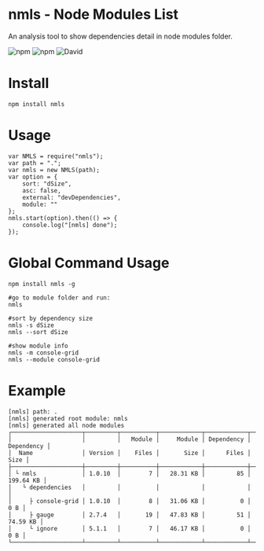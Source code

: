 # nmls - Node Modules List
An analysis tool to show dependencies detail in node modules folder.

![npm](https://img.shields.io/npm/v/nmls.svg)
![npm](https://img.shields.io/npm/dt/nmls.svg)
![David](https://img.shields.io/david/cenfun/nmls.svg)

# Install
```
npm install nmls
```

# Usage
```
var NMLS = require("nmls");
var path = ".";
var nmls = new NMLS(path);
var option = {
    sort: "dSize",
    asc: false,
    external: "devDependencies",
    module: ""
};
nmls.start(option).then(() => {
    console.log("[nmls] done");
});
```
# Global Command Usage
```
npm install nmls -g

#go to module folder and run:
nmls

#sort by dependency size
nmls -s dSize
nmls --sort dSize

#show module info
nmls -m console-grid
nmls --module console-grid
```
# Example
```
[nmls] path: .
[nmls] generated root module: nmls
[nmls] generated all node modules
┌────────────────────┬─────────┬──────────┬────────────┬────────────┬────────────┐
│                    │         │   Module │     Module │ Dependency │ Dependency │
│  Name              │ Version │    Files │       Size │      Files │       Size │
├────────────────────┼─────────┼──────────┼────────────┼────────────┼────────────┤
│ └ nmls             │ 1.0.10  │        7 │   28.31 KB │         85 │  199.64 KB │
│   └ dependencies   │         │          │            │            │            │
│     ├ console-grid │ 1.0.10  │        8 │   31.06 KB │          0 │        0 B │
│     ├ gauge        │ 2.7.4   │       19 │   47.83 KB │         51 │   74.59 KB │
│     └ ignore       │ 5.1.1   │        7 │   46.17 KB │          0 │        0 B │
└────────────────────┴─────────┴──────────┴────────────┴────────────┴────────────┘
```

